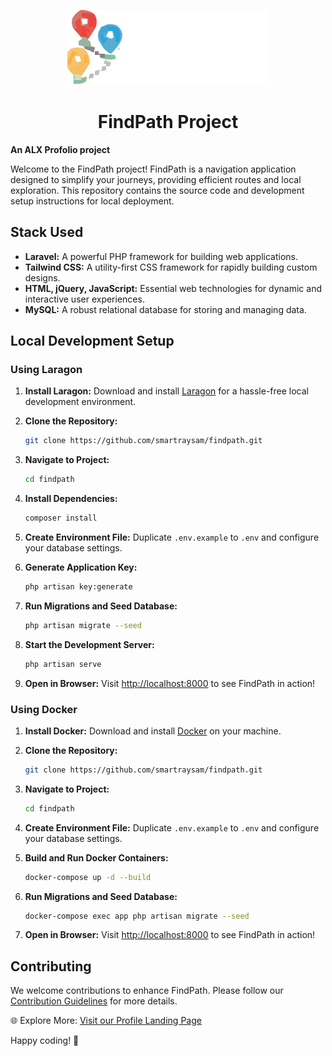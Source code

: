 <div align="center">

![Alt text](public/assets/logo.svg)

# FindPath Project

</div>


**An ALX Profolio project**

Welcome to the FindPath project! FindPath is a navigation application designed to simplify your journeys, providing efficient routes and local exploration. This repository contains the source code and development setup instructions for local deployment.

## Stack Used

- **Laravel:** A powerful PHP framework for building web applications.
- **Tailwind CSS:** A utility-first CSS framework for rapidly building custom designs.
- **HTML, jQuery, JavaScript:** Essential web technologies for dynamic and interactive user experiences.
- **MySQL:** A robust relational database for storing and managing data.

## Local Development Setup

### Using Laragon

1. **Install Laragon:**
   Download and install [Laragon](https://laragon.org/download/index.html) for a hassle-free local development environment.

2. **Clone the Repository:**
   ```bash
   git clone https://github.com/smartraysam/findpath.git
   ```

3. **Navigate to Project:**
   ```bash
   cd findpath
   ```

4. **Install Dependencies:**
   ```bash
   composer install
   ```

5. **Create Environment File:**
   Duplicate `.env.example` to `.env` and configure your database settings.

6. **Generate Application Key:**
   ```bash
   php artisan key:generate
   ```

7. **Run Migrations and Seed Database:**
   ```bash
   php artisan migrate --seed
   ```

8. **Start the Development Server:**
   ```bash
   php artisan serve
   ```

9. **Open in Browser:**
   Visit [http://localhost:8000](http://localhost:8000) to see FindPath in action!

### Using Docker

1. **Install Docker:**
   Download and install [Docker](https://www.docker.com/get-started) on your machine.

2. **Clone the Repository:**
   ```bash
   git clone https://github.com/smartraysam/findpath.git
   ```

3. **Navigate to Project:**
   ```bash
   cd findpath
   ```

4. **Create Environment File:**
   Duplicate `.env.example` to `.env` and configure your database settings.

5. **Build and Run Docker Containers:**
   ```bash
   docker-compose up -d --build
   ```

6. **Run Migrations and Seed Database:**
   ```bash
   docker-compose exec app php artisan migrate --seed
   ```

7. **Open in Browser:**
   Visit [http://localhost:8000](http://localhost:8000) to see FindPath in action!

## Contributing

We welcome contributions to enhance FindPath. Please follow our [Contribution Guidelines](CONTRIBUTING.md) for more details.

🌐 Explore More: [Visit our Profile Landing Page](https://smartraysam.github.io/findpath)

Happy coding! 🚀